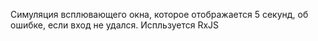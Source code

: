 Симуляция всплювающего окна, которое отображается 5 секунд, об ошибке, если вход не удался.
Испльзуется RxJS

